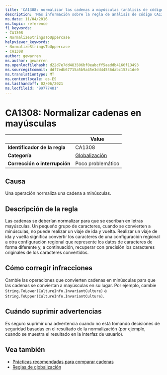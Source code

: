 ```yaml
---
title: 'CA1308: normalizar las cadenas a mayúsculas (análisis de código)'
description: 'Más información sobre la regla de análisis de código CA1308: normalizar cadenas a mayúsculas'
ms.date: 11/04/2016
ms.topic: reference
f1_keywords:
- CA1308
- NormalizeStringsToUppercase
helpviewer_keywords:
- NormalizeStringsToUppercase
- CA1308
author: gewarren
ms.author: gewarren
ms.openlocfilehash: d22d7e7dd483506bf0eabcff5aaddb4166f13493
ms.sourcegitcommit: ddf7edb67715a5b9a45e3dd44536dabc153c1de0
ms.translationtype: MT
ms.contentlocale: es-ES
ms.lasthandoff: 02/06/2021
ms.locfileid: "99777481"
---
```

# <a name="ca1308-normalize-strings-to-uppercase"></a>CA1308: Normalizar cadenas en mayúsculas

| | Value |
|-|-|
| **Identificador de la regla** |CA1308|
| **Categoría** |[Globalización](globalization-warnings.md)|
| **Corrección o interrupción** |Poco problemático|

## <a name="cause"></a>Causa

Una operación normaliza una cadena a minúsculas.

## <a name="rule-description"></a>Descripción de la regla

Las cadenas se deberían normalizar para que se escriban en letras mayúsculas. Un pequeño grupo de caracteres, cuando se convierten a minúsculas, no puede realizar un viaje de ida y vuelta. Realizar un viaje de ida y vuelta significa convertir los caracteres de una configuración regional a otra configuración regional que represente los datos de caracteres de forma diferente y, a continuación, recuperar con precisión los caracteres originales de los caracteres convertidos.

## <a name="how-to-fix-violations"></a>Cómo corregir infracciones

Cambie las operaciones que convierten cadenas en minúsculas para que las cadenas se conviertan a mayúsculas en su lugar. Por ejemplo, cambie `String.ToLower(CultureInfo.InvariantCulture)` a `String.ToUpper(CultureInfo.InvariantCulture)`.

## <a name="when-to-suppress-warnings"></a>Cuándo suprimir advertencias

Es seguro suprimir una advertencia cuando no está tomando decisiones de seguridad basadas en el resultado de la normalización (por ejemplo, cuando se muestra el resultado en la interfaz de usuario).

## <a name="see-also"></a>Vea también

- [Prácticas recomendadas para comparar cadenas](../../../standard/base-types/best-practices-strings.md)
- [Reglas de globalización](globalization-warnings.md)
